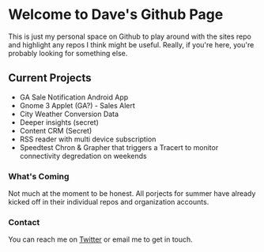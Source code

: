 # Welcome to Dave's Github Page

This is just my personal space on Github to play around with the sites repo and highlight any repos I think might be useful. Really, if you're here, you're probably looking for something else. 

## Current Projects

- GA Sale Notification Android App
- Gnome 3 Applet (GA?) - Sales Alert
- City Weather Conversion Data
- Deeper insights (secret) 
- Content CRM (Secret)
- RSS reader with multi device subscription 
- Speedtest Chron & Grapher that triggers a Tracert to monitor connectivity degredation on weekends


### What's Coming

Not much at the moment to be honest. All porjects for summer have already kicked off in their individual repos and organization accounts. 

### Contact

You can reach me on [Twitter](https://twitter.com/davedavis/) or email me to get in touch. 
